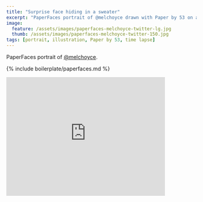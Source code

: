 ```yaml
---
title: "Surprise face hiding in a sweater"
excerpt: "PaperFaces portrait of @melchoyce drawn with Paper by 53 on an iPad."
image: 
  feature: /assets/images/paperfaces-melchoyce-twitter-lg.jpg
  thumb: /assets/images/paperfaces-melchoyce-twitter-150.jpg
tags: [portrait, illustration, Paper by 53, time lapse]
---
```


PaperFaces portrait of [@melchoyce](http://twitter.com/melchoyce).

{% include boilerplate/paperfaces.md %}

<iframe width="420" height="315" src="https://www.youtube.com/embed/8znOwv0XxcI" frameborder="0"> </iframe>

